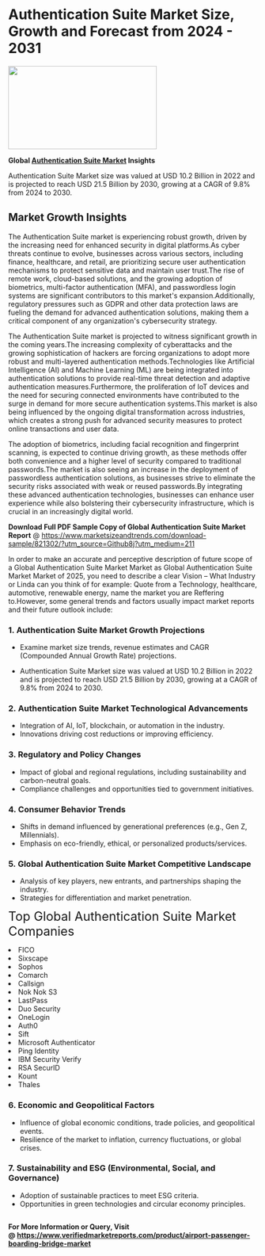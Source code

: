 <H1>Authentication Suite Market Size, Growth and Forecast from 2024 - 2031</H1><img class="aligncenter size-medium wp-image-584254" src="https://thirdeyenews.in/wp-content/uploads/2024/09/Global-Market-Research-300x168.jpeg" alt="" width="300" height="168" /><p><strong>Global&nbsp;<a href="https://www.marketsizeandtrends.com/download-sample/821302/?utm_source=Github8j?utm_medium=211">Authentication Suite Market</a> Insights</strong></p><p>Authentication Suite Market size was valued at USD 10.2 Billion in 2022 and is projected to reach USD 21.5 Billion by 2030, growing at a CAGR of 9.8% from 2024 to 2030.</p><p><h2>Market Growth Insights</h2> <p>The Authentication Suite market is experiencing robust growth, driven by the increasing need for enhanced security in digital platforms.As cyber threats continue to evolve, businesses across various sectors, including finance, healthcare, and retail, are prioritizing secure user authentication mechanisms to protect sensitive data and maintain user trust.The rise of remote work, cloud-based solutions, and the growing adoption of biometrics, multi-factor authentication (MFA), and passwordless login systems are significant contributors to this market's expansion.Additionally, regulatory pressures such as GDPR and other data protection laws are fueling the demand for advanced authentication solutions, making them a critical component of any organization's cybersecurity strategy.</p> <p>The Authentication Suite market is projected to witness significant growth in the coming years.The increasing complexity of cyberattacks and the growing sophistication of hackers are forcing organizations to adopt more robust and multi-layered authentication methods.Technologies like Artificial Intelligence (AI) and Machine Learning (ML) are being integrated into authentication solutions to provide real-time threat detection and adaptive authentication measures.Furthermore, the proliferation of IoT devices and the need for securing connected environments have contributed to the surge in demand for more secure authentication systems.This market is also being influenced by the ongoing digital transformation across industries, which creates a strong push for advanced security measures to protect online transactions and user data.</p> <p>The adoption of biometrics, including facial recognition and fingerprint scanning, is expected to continue driving growth, as these methods offer both convenience and a higher level of security compared to traditional passwords.The market is also seeing an increase in the deployment of passwordless authentication solutions, as businesses strive to eliminate the security risks associated with weak or reused passwords.By integrating these advanced authentication technologies, businesses can enhance user experience while also bolstering their cybersecurity infrastructure, which is crucial in an increasingly digital world.</p> <p><span class=""><strong>Download Full PDF Sample Copy of Global Authentication Suite Market Report</strong> @ <a href="https://www.marketsizeandtrends.com/download-sample/821302/?utm_source=Github8j?utm_medium=211" target="_blank">https://www.marketsizeandtrends.com/download-sample/821302/?utm_source=Github8j?utm_medium=211</a></span></p><p>In order to make an accurate and perceptive description of future scope of a Global&nbsp;Authentication Suite Market Market as Global&nbsp;Authentication Suite Market Market of 2025, you need to describe a clear Vision &ndash; What Industry or Linda can you think of for example: Quote from a Technology, healthcare, automotive, renewable energy, name the market you are Reffering to.However, some general trends and factors usually impact market reports and their future outlook include:</p><h3>1.&nbsp;<strong>Authentication Suite Market Growth Projections</strong></h3><ul><li>Examine market size trends, revenue estimates and CAGR (Compounded Annual Growth Rate) projections.</li><li><p>Authentication Suite Market size was valued at USD 10.2 Billion in 2022 and is projected to reach USD 21.5 Billion by 2030, growing at a CAGR of 9.8% from 2024 to 2030.</p></li></ul><h3>2.&nbsp;<strong>Authentication Suite Market Technological Advancements</strong></h3><ul><li>Integration of AI, IoT, blockchain, or automation in the industry.</li><li>Innovations driving cost reductions or improving efficiency.</li></ul><h3>3.&nbsp;<strong>Regulatory and Policy Changes</strong></h3><ul><li>Impact of global and regional regulations, including sustainability and carbon-neutral goals.</li><li>Compliance challenges and opportunities tied to government initiatives.</li></ul><h3>4.&nbsp;<strong>Consumer Behavior Trends</strong></h3><ul><li>Shifts in demand influenced by generational preferences (e.g., Gen Z, Millennials).</li><li>Emphasis on eco-friendly, ethical, or personalized products/services.</li></ul><h3>5.&nbsp;<strong>Global Authentication Suite Market Competitive Landscape</strong></h3><ul><li>Analysis of key players, new entrants, and partnerships shaping the industry.</li><li>Strategies for differentiation and market penetration.</li></ul><p data-pm-slice="1 1 []"><span style="color: inherit; font-family: inherit; font-size: 25px;">Top Global Authentication Suite Market Companies</span></p><div class="" data-test-id=""><p><li>FICO</li><li> Sixscape</li><li> Sophos</li><li> Comarch</li><li> Callsign</li><li> Nok Nok S3</li><li> LastPass</li><li> Duo Security</li><li> OneLogin</li><li> Auth0</li><li> Sift</li><li> Microsoft Authenticator</li><li> Ping Identity</li><li> IBM Security Verify</li><li> RSA SecurID</li><li> Kount</li><li> Thales</li></p></div><h3>6.&nbsp;<strong>Economic and Geopolitical Factors</strong></h3><ul><li>Influence of global economic conditions, trade policies, and geopolitical events.</li><li>Resilience of the market to inflation, currency fluctuations, or global crises.</li></ul><h3>7.&nbsp;<strong>Sustainability and ESG (Environmental, Social, and Governance)</strong></h3><ul><li>Adoption of sustainable practices to meet ESG criteria.</li><li>Opportunities in green technologies and circular economy principles.</li></ul><h2><strong style="font-size: 14px;">For More Information or Query, Visit @&nbsp;</strong><a style="background-color: #ffffff; font-size: 14px;" href="https://www.marketsizeandtrends.com/report/authentication-suite-market/" target="_blank">https://www.verifiedmarketreports.com/product/airport-passenger-boarding-bridge-market</a></h2>